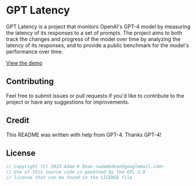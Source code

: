 # GPT Latency

GPT Latency is a project that monitors OpenAI's GPT-4 model by measuring the latency of its responses to a set of prompts. The project aims to both track the changes and progress of the model over time by analyzing the latency of its responses, and to provide a public benchmark for the model's performance over time.

[View the demo](https://gpt-latency.adamkdean.co.uk)

## Contributing

Feel free to submit issues or pull requests if you'd like to contribute to the project or have any suggestions for improvements.

## Credit

This README was written with help from GPT-4. Thanks GPT-4!

## License

```js
// Copyright (C) 2023 Adam K Dean <adamkdean@googlemail.com>
// Use of this source code is governed by the GPL-3.0
// license that can be found in the LICENSE file.
```